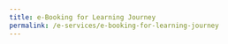 ```yaml
---
title: e-Booking for Learning Journey
permalink: /e-services/e-booking-for-learning-journey
---
```

